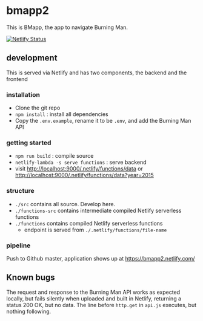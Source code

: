 # bmapp2

This is BMapp, the app to navigate Burning Man.

[![Netlify Status](https://api.netlify.com/api/v1/badges/ebde0ed0-7a99-4169-8773-a2fd08662027/deploy-status)](https://app.netlify.com/sites/bmapp2/deploys)

## development

This is served via Netlify and has two components, the backend and the frontend

### installation

- Clone the git repo
- `npm install` : install all dependencies
- Copy the `.env.example`, rename it to be `.env`, and add the Burning Man API

### getting started

- `npm run build` : compile source
- `netlify-lambda -s serve functions` : serve backend
- visit <http://localhost:9000/.netlify/functions/data> or <http://localhost:9000/.netlify/functions/data?year=2015>

### structure

- `./src` contains all source. Develop here.
- `./functions-src` contains intermediate compiled Netlify serverless functions
- `./functions` contains compiled Netlify serverless functions
  - endpoint is served from `./.netlify/functions/file-name`

### pipeline

Push to Github master, application shows up at <https://bmapp2.netlify.com/>

## Known bugs

The request and response to the Burning Man API works as expected locally, but
fails silently when uploaded and built in Netlify, returning a status 200 OK,
but no data. The line before `http.get` in `api.js` executes, but nothing
following.
